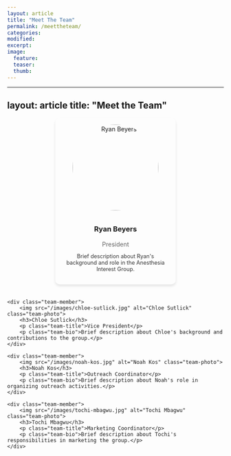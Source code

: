 ```yaml
---
layout: article
title: "Meet The Team"
permalink: /meettheteam/
categories: 
modified:
excerpt:
image:
  feature:
  teaser:
  thumb:
---
```



---
layout: article
title: "Meet the Team"
---

<div class="team-container">
    <div class="team-member">
        <img src="/images/ryan-beyers.jpg" alt="Ryan Beyers" class="team-photo">
        <h3>Ryan Beyers</h3>
        <p class="team-title">President</p>
        <p class="team-bio">Brief description about Ryan's background and role in the Anesthesia Interest Group.</p>
    </div>

    <div class="team-member">
        <img src="/images/chloe-sutlick.jpg" alt="Chloe Sutlick" class="team-photo">
        <h3>Chloe Sutlick</h3>
        <p class="team-title">Vice President</p>
        <p class="team-bio">Brief description about Chloe's background and contributions to the group.</p>
    </div>

    <div class="team-member">
        <img src="/images/noah-kos.jpg" alt="Noah Kos" class="team-photo">
        <h3>Noah Kos</h3>
        <p class="team-title">Outreach Coordinator</p>
        <p class="team-bio">Brief description about Noah's role in organizing outreach activities.</p>
    </div>

    <div class="team-member">
        <img src="/images/tochi-mbagwu.jpg" alt="Tochi Mbagwu" class="team-photo">
        <h3>Tochi Mbagwu</h3>
        <p class="team-title">Marketing Coordinator</p>
        <p class="team-bio">Brief description about Tochi's responsibilities in marketing the group.</p>
    </div>
</div>

<style>
.team-container {
    display: flex;
    flex-wrap: wrap;
    justify-content: space-around;
    gap: 20px;
}

.team-member {
    text-align: center;
    max-width: 250px;
    padding: 15px;
    border-radius: 10px;
    box-shadow: 0 4px 6px rgba(0,0,0,0.1);
}

.team-photo {
    width: 200px;
    height: 200px;
    object-fit: cover;
    border-radius: 50%;
    margin-bottom: 10px;
}

.team-title {
    color: #666;
    margin: 5px 0;
}

.team-bio {
    font-size: 0.9em;
    color: #333;
}
</style>
